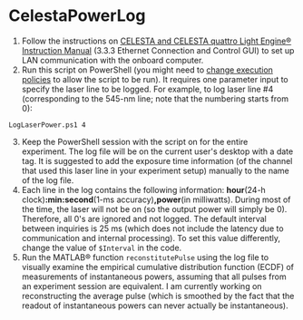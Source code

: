 # CelestaPowerLog
1. Follow the instructions on [CELESTA and CELESTA quattro Light Engine® Instruction Manual](https://cms.lumencor.com/system/uploads/fae/file/asset/48/57-10015-F_Celesta_09092021.pdf) (3.3.3 Ethernet Connection and Control GUI) to set up LAN communication with the onboard computer.
2. Run this script on PowerShell (you might need to [change execution policies](https://docs.microsoft.com/en-us/powershell/module/microsoft.powershell.core/about/about_execution_policies) to allow the script to be run). It requires one parameter input to specify the laser line to be logged. For example, to log laser line #4 (corresponding to the 545-nm line; note that the numbering starts from 0):
```
LogLaserPower.ps1 4
```
3. Keep the PowerShell session with the script on for the entire experiment. The log file will be on the current user's desktop with a date tag. It is suggested to add the exposure time information (of the channel that used this laser line in your experiment setup) manually to the name of the log file.
4. Each line in the log contains the following information: **hour**(24-h clock)**:min:second**(1-ms accuracy)**,power**(in milliwatts). During most of the time, the laser will not be on (so the output power will simply be 0). Therefore, all 0's are ignored and not logged. The default interval between inquiries is 25 ms (which does not include the latency due to communication and internal processing). To set this value differently, change the value of ``$Interval`` in the code.
5. Run the MATLAB® function ``reconstitutePulse`` using the log file to visually examine the empirical cumulative distribution function (ECDF) of measurements of instantaneous powers, assuming that all pulses from an experiment session are equivalent. I am currently working on reconstructing the average pulse (which is smoothed by the fact that the readout of instantaneous powers can never actually be instantaneous).
